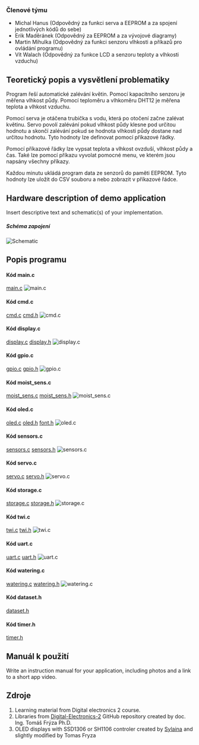 ### Členové týmu

* Michal Hanus (Odpovědný za funkci serva a EEPROM a za spojení jednotlivých kódů do sebe)
* Erik Maděránek (Odpovědný za EEPROM a za vývojové diagramy)
* Martin Mihulka (Odpovědný za funkci senzoru vlhkosti a příkazů pro ovládání programu)
* Vít Walach (Odpovědný za funkce LCD a senzoru teploty a vlhkosti vzduchu)

## Teoretický popis a vysvětlení problematiky

<p>Program řeší automatické zalévání květin. Pomocí kapacitního senzoru je měřena vlhkost půdy. Pomocí teploměru a vlhkoměru DHT12 je měřena teplota a vlhkost vzduchu.</p>
<p>Pomocí serva je otáčena trubička s vodu, která po otočení začne zalévat květinu. Servo povolí zalévání pokud vlhkost půdy klesne pod určitou hodnotu a skončí zalévání pokud se hodnota vlhkosti půdy dostane nad určitou hodnotu. Tyto hodnoty lze definovat pomocí příkazové řádky.</p>
<p>Pomocí příkazové řádky lze vypsat teplota a vlhkost ovzduší, vlhkost půdy a čas. Také lze pomocí příkazu vyvolat pomocné menu, ve kterém jsou napsány všechny příkazy.</p>
<p>Každou minutu ukládá program data ze senzorů do paměti EEPROM. Tyto hodnoty lze uložit do CSV souboru a nebo zobrazit v příkazové řádce.</p>

## Hardware description of demo application

Insert descriptive text and schematic(s) of your implementation.

##### Schéma zapojení
![Schematic](images/schematic.png)

## Popis programu
#### Kód main.c
[main.c](src/src/main.c)
![main.c](images/mainfile.PNG)

#### Kód cmd.c
[cmd.c](src/lib/cmd/cmd.c)
[cmd.h](src/lib/cmd/cmd.h)
![cmd.c](images/cmd.PNG)

#### Kód display.c
[display.c](src/lib/display/display.c)
[display.h](src/lib/display/display.h)
![display.c](images/display.PNG)

#### Kód gpio.c
[gpio.c](src/lib/gpio/gpio.c)
[gpio.h](src/lib/gpio/gpio.h)
![gpio.c](images/gpio.PNG)

#### Kód moist_sens.c
[moist_sens.c](src/lib/moist_sens/moist_sens.c)
[moist_sens.h](src/lib/moist_sens/moist_sens.h)
![moist_sens.c](images/moist.PNG)

#### Kód oled.c
[oled.c](src/lib/oled/oled.c)
[oled.h](src/lib/oled/oled.h)
[font.h](src/lib/oled/font.h)
![oled.c](images/oled.PNG)

#### Kód sensors.c
[sensors.c](src/lib/sensors/sensors.c)
[sensors.h](src/lib/sensors/sensors.h)
![sensors.c](images/sensors.PNG)

#### Kód servo.c
[servo.c](src/lib/servo/servo.c)
[servo.h](src/lib/servo/servo.h)
![servo.c](images/servo.PNG)

#### Kód storage.c
[storage.c](src/lib/storage/storage.c)
[storage.h](src/lib/storage/storage.h)
![storage.c](images/storeage.PNG)

#### Kód twi.c
[twi.c](src/lib/twi/twi.c)
[twi.h](src/lib/twi/twi.h)
![twi.c](images/twi.PNG)

#### Kód uart.c
[uart.c](src/lib/uart/uart.c)
[uart.h](src/lib/uart/uart.h)
![uart.c](images/uart.PNG)

#### Kód watering.c
[watering.c](src/lib/watering/watering.c)
[watering.h](src/lib/watering/watering.h)
![watering.c](images/water.PNG)

#### Kód dataset.h
[dataset.h](src/lib/dataset/dataset.h)

#### Kód timer.h
[timer.h](src/lib/timer/timer.h)

## Manuál k použití

Write an instruction manual for your application, including photos and a link to a short app video.

## Zdroje

1. Learning material from Digital electronics 2 course.
2. Libraries from [Digital-Electronics-2](https://github.com/tomas-fryza/digital-electronics-2) GitHub repository created by doc. Ing. Tomáš Frýza Ph.D.
3. OLED displays with SSD1306 or SH1106 controler created by [Sylaina](https://github.com/Sylaina/oled-display) and slightly modified by Tomas Fryza
